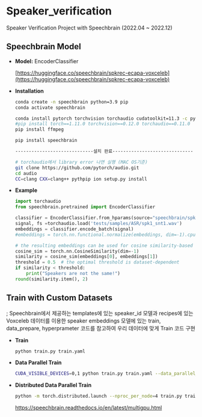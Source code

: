 # Speaker_verification
Speaker Verification Project with Speechbrain (2022.04 ~ 2022.12)

## Speechbrain Model

- **Model:** EncoderClassifier
    
    [https://huggingface.co/speechbrain/spkrec-ecapa-voxceleb](https://huggingface.co/speechbrain/spkrec-ecapa-voxceleb)
    
- **Installation**
    
    ```bash
    conda create -n speechbrain python=3.9 pip
    conda activate speechbrain
    
    conda install pytorch torchvision torchaudio cudatoolkit=11.3 -c pytorch
    #pip install torch==1.11.0 torchvision==0.12.0 torchaudio==0.11.0
    pip install ffmpeg
    
    pip install speechbrain
    
    -----------------------------설치 완료------------------------------
    
    # torchaudio에서 library error 나면 실행 (MAC OS기준)
    git clone https://github.com/pytorch/audio.git
    cd audio
    CC=clang CXX=clang++ pythpip ion setup.py install
    ```
    
- **Example**

    ```python
    import torchaudio
    from speechbrain.pretrained import EncoderClassifier
    
    classifier = EncoderClassifier.from_hparams(source="speechbrain/spkrec-ecapa-voxceleb", savedir="pretrained_models/spkrec-ecapa-voxceleb")
    signal, fs =torchaudio.load('tests/samples/ASR/spk1_snt1.wav')
    embeddings = classifier.encode_batch(signal)
    #embeddings = torch.nn.functional.normalize(embeddings, dim=-1).cpu()
    
    # the resulting embeddings can be used for cosine similarity-based retrieval
    cosine_sim = torch.nn.CosineSimilarity(dim=-1)
    similarity = cosine_sim(embeddings[0], embeddings[1])
    threshold = 0.5  # the optimal threshold is dataset-dependent
    if similarity < threshold:
        print("Speakers are not the same!")
    round(similarity.item(), 2)
    ```
    
## Train with Custom Datasets
; Speechbrain에서 제공하는 templates에 있는 speaker_id 모델과 recipes에 있는 Voxceleb 데이터를 이용한 speaker embeddings 모델에 있는 train, data_prepare, hyperprameter 코드를 참고하여 우리 데이터에 맞게 Train 코드 구현

- **Train**

    ```bash
    python train.py train.yaml
    ```

- **Data Parallel Train**

    ```bash
    CUDA_VISIBLE_DEVICES=0,1 python train.py train.yaml --data_parallel_backend
    ```

- **Distributed Data Parallel Train**

    ```bash
    python -m torch.distributed.launch --nproc_per_node=4 train.py train.yaml --distributed_launch --distributed_backend='nccl'
    ```
    https://speechbrain.readthedocs.io/en/latest/multigpu.html
